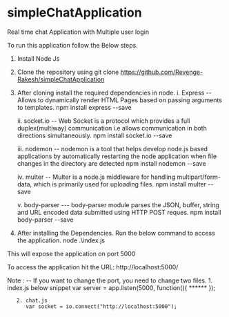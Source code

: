 # simpleChatApplication
Real time chat Application with Multiple user login

To run this application follow the Below steps.

1. Install Node Js
2. Clone the repository using 
   git clone https://github.com/Revenge-Rakesh/simpleChatApplication
   
3. After cloning install the required dependencies in node.
   i. Express -- Allows to dynamically render HTML Pages based on passing arguments to templates.
      npm install express --save
      
   ii. socket.io --  Web Socket is a protocol which provides a full duplex(multiway) communication i.e allows communication in both directions simultaneously.
        npm install socket.io --save
        
   iii. nodemon --   nodemon is a tool that helps develop node.js based applications by automatically restarting the node application when file changes in the directory are        detected
        npm install nodemon --save
       
   iv.  multer  -- Multer is a node.js middleware for handling multipart/form-data, which is primarily used for uploading files.
        npm install multer --save
        
    v.  body-parser --- body-parser module parses the JSON, buffer, string and URL encoded data submitted using HTTP POST reques.
        npm install body-parser --save
        
 4.  After installing the Dependencies. Run the below command to access the application.
     node .\index.js
     
 This will expose the application on port 5000
 
 To access the application hit the URL:    http://localhost:5000/
 
 Note :
    -- If you want to change the port, you need to change two files.
       1. index.js 
           below snippet 
           var server = app.listen(5000, function(){   ******    });
           
       2. chat.js 
          var socket = io.connect("http://localhost:5000");
          
          
